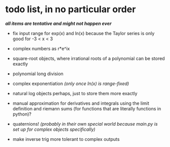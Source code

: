 # todo list, in no particular order

***all items are tentative and might not happen ever***

- fix input range for exp(x) and ln(x) because the Taylor series is only good for -3 < x < 3

- complex numbers as r*e^ix

- square-root objects, where irrational roots of a polynomial can be stored exactly

- polynomial long division

- complex exponentiation *(only once ln(x) is range-fixed)*

- natural log objects perhaps, just to store them more exactly

- manual approximation for derivatives and integrals using the limit definition and riemann sums (for functions that are literally functions in python)?

- quaternions! *(probably in their own special world because main.py is set up for complex objects specifically)*

- make inverse trig more tolerant to complex outputs
